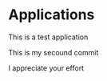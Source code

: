 Applications
============

This is a test application

This is my secound commit

I appreciate your effort

